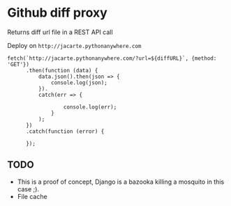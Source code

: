 # Github diff proxy

Returns diff url file in a REST API call

Deploy on ```http://jacarte.pythonanywhere.com```

```JS
fetch(`http://jacarte.pythonanywhere.com/?url=${diffURL}`, {method: 'GET'})
      .then(function (data) {
          data.json().then(json => {
              console.log(json);
          }).
          catch(err => {

                  console.log(err);
              }
          );
      })
      .catch(function (error) {
      
      });

```

## TODO
- This is a proof of concept, Django is a bazooka killing a mosquito in this case ;).
- File cache
